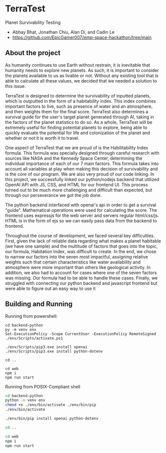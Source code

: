 # TerraTest
Planet Survivability Testing

- Abhay Bhat, Jonathan Chiu, Alan Di, and Cadin Le
- https://github.com/EpicGamer007/emp-space-hackathon/tree/main

## About the project
As humanity continues to use Earth without restrain, it is inevitable that humanity needs to explore new planets. As such, it is important to consider the planets available to us as livable or not. Without any existing tool that is able to calculate all these values, we decided that we needed a solution to this issue.

TerraTest is designed to determine the survivability of inputted planets, which is outputted in the form of a habitability index. This index combines important factors to live, such as presence of water and an atmosphere, and then weights them for the final score. TerraTest also determines a survival guide for the user's target planet generated through AI, taking in the factors of the planet statistics to do so. As a whole, TerraTest will be extremely useful for finding potential planets to explore, being able to quickly evaluate the potential for life and colonization of the planet and whether or not it is worth it to travel.

One aspect of TerraTest that we are proud of is the Habilitability Index formula. This formula was specially designed through careful research with sources like NASA and the Kennedy Space Center, determining the individual importance of each of our 7 main factors. This formula takes into account all variables at play when making this decision of survivability and is the core of our program. We are also very proud of our code linking. In this project, we successfully linked our python/nodejs backend that utilized OpenAI API with JS, CSS, and HTML for our frontend UI. This process turned out to be much more challenging and difficult than expected, but through our perseverance we got the job done.

The python backend interfaced with openai's api in order to get a survival "guide". Mathematical operations were used for calculating the score. The frontend uses expressjs for the web server and servers regular html/css/js. HTML is in the form of ejs so we can easily pass data from the backend to frontend.

Throughout the course of development, we faced several key difficulties. First, given the lack of reliable data regarding what makes a planet habitable (we have one sample) and the multitude of factors that goes into the topic, our formula, Habitation Index, was difficult to create. In the end, we chose to narrow our factors into the seven most impactful, assigning relative weights such that certain characteristics like water availability and atmosphere were more important than others like geological activity. In addition, we also had to account for cases where one of the seven factors was missing. Our formula had to be able to handle these cases. Finally, we struggled with connecting our python backend and javascript frontend but were able to figure out an easy way to use it

## Building and Running

Running from powershell:
```pwsh
cd backend-python
py -m venv env
Set-ExecutionPolicy -Scope CurrentUser -ExecutionPolicy RemoteSigned
./env/Scripts/activate.ps1

./env/Scripts/pip3.exe install openai
./env/Scripts/pip3.exe install python-dotenv

cd ..

cd web
npm i
npm run start
```

Running from POSIX-Compliant shell
```bash
cd backend-python
python -m venv env
chmod +x ./env/bin/activate ./env/bin/pip
./env/bin/activate

./env/bin/pip install openai python-dotenv

cd ..

cd web
npm i
npm run start
```